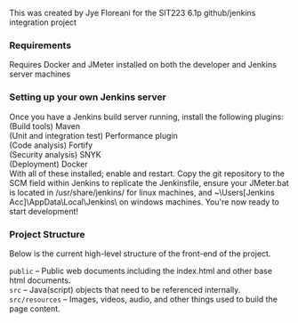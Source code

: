 This was created by Jye Floreani for the SIT223 6.1p github/jenkins integration project

### Requirements
Requires Docker and JMeter installed on both the developer and Jenkins server machines

### Setting up your own Jenkins server
Once you have a Jenkins build server running, install the following plugins:<br />
(Build tools) Maven<br />
(Unit and integration test) Performance plugin<br />
(Code analysis) Fortify<br />
(Security analysis) SNYK<br />
(Deployment) Docker<br />
With all of these installed; enable and restart. Copy the git repository to the SCM field within Jenkins to replicate the Jenkinsfile, ensure your JMeter.bat is located in /usr/share/jenkins/ for linux machines, and ~\Users\[Jenkins Acc]\AppData\Local\Jenkins\ on windows machines. You're now ready to start development!

### Project Structure
Below is the current high-level structure of the front-end of the project.

`public` – Public web documents including the index.html and other base html documents.<br />
`src` – Java(script) objects that need to be referenced internally.<br />
`src/resources` – Images, videos, audio, and other things used to build the page content.<br />
